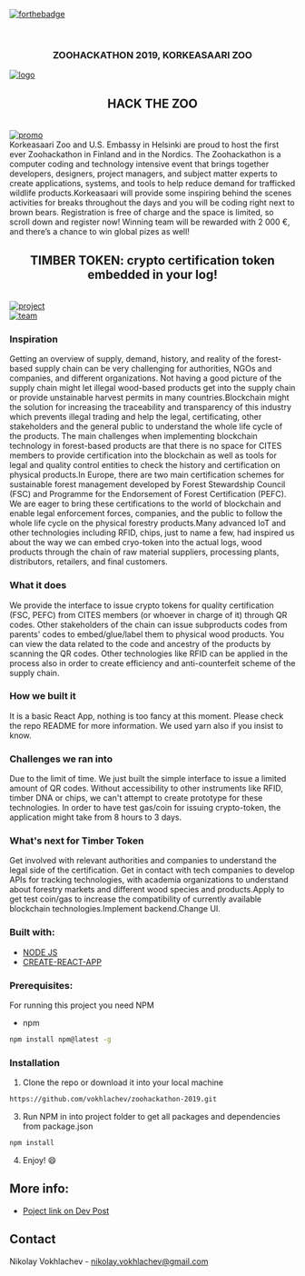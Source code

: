 [![forthebadge](https://forthebadge.com/images/badges/uses-js.svg)](https://en.wikipedia.org/wiki/JavaScript)

<br />
<p align="center">

  <h3 align="center"> ZOOHACKATHON 2019, KORKEASAARI ZOO</h3>
  
 <a href="https://ibb.co/V33vdWP"><img src="https://i.ibb.co/R77C1pV/logo.jpg" alt="logo" border="0"></a>
<br />
 </p>

<h2 align="center"> HACK THE ZOO </h2>
<br />
<a href="https://ibb.co/CWM0Wdc"><img src="https://i.ibb.co/yVYsVT9/promo.jpg" alt="promo" border="0"></a>
<br />
Korkeasaari Zoo and U.S. Embassy in Helsinki are proud to host the first ever Zoohackathon in Finland and in the Nordics. The Zoohackathon is a computer coding and technology intensive event that brings together developers, designers, project managers, and subject matter experts to create applications, systems, and tools to help reduce demand for trafficked wildlife products.Korkeasaari will provide some inspiring behind the scenes activities for breaks throughout the days and you will be coding right next to brown bears. Registration is free of charge and the space is limited, so scroll down and register now!
Winning team will be rewarded with 2 000 €, and there’s a chance to win global pizes as well!

<h2 align="center">TIMBER TOKEN: crypto certification token embedded in your log! </h2>
<br />
<a href="https://ibb.co/SwK3nry"><img src="https://i.ibb.co/xqM7jHL/project.png" alt="project" border="0"></a>
<br />
<a href="https://ibb.co/HV5bjc7"><img src="https://i.ibb.co/g3kfx0y/team.jpg" alt="team" border="0"></a>
<br />

### Inspiration
Getting an overview of supply, demand, history, and reality of the forest-based supply chain can be very challenging for authorities, NGOs and companies, and different organizations. Not having a good picture of the supply chain might let illegal wood-based products get into the supply chain or provide unstainable harvest permits in many countries.Blockchain might the solution for increasing the traceability and transparency of this industry which prevents illegal trading and help the legal, certificating, other stakeholders and the general public to understand the whole life cycle of the products. The main challenges when implementing blockchain technology in forest-based products are that there is no space for CITES members to provide certification into the blockchain as well as tools for legal and quality control entities to check the history and certification on physical products.In Europe, there are two main certification schemes for sustainable forest management developed by Forest Stewardship Council (FSC) and Programme for the Endorsement of Forest Certification (PEFC). We are eager to bring these certifications to the world of blockchain and enable legal enforcement forces, companies, and the public to follow the whole life cycle on the physical forestry products.Many advanced IoT and other technologies including RFID, chips, just to name a few, had inspired us about the way we can embed cryo-token into the actual logs, wood products through the chain of raw material suppliers, processing plants, distributors, retailers, and final customers.

### What it does
We provide the interface to issue crypto tokens for quality certification (FSC, PEFC) from CITES members (or whoever in charge of it) through QR codes. Other stakeholders of the chain can issue subproducts codes from parents' codes to embed/glue/label them to physical wood products. You can view the data related to the code and ancestry of the products by scanning the QR codes. Other technologies like RFID can be applied in the process also in order to create efficiency and anti-counterfeit scheme of the supply chain.

### How we built it
It is a basic React App, nothing is too fancy at this moment. Please check the repo README for more information. We used yarn also if you insist to know.

### Challenges we ran into
Due to the limit of time. We just built the simple interface to issue a limited amount of QR codes. Without accessibility to other instruments like RFID, timber DNA or chips, we can't attempt to create prototype for these technologies. In order to have test gas/coin for issuing crypto-token, the application might take from 8 hours to 3 days.

### What's next for Timber Token
Get involved with relevant authorities and companies to understand the legal side of the certification. Get in contact with tech companies to develop APIs for tracking technologies, with academia organizations to understand about forestry markets and different wood species and products.Apply to get test coin/gas to increase the compatibility of currently available blockchain technologies.Implement backend.Change UI.

### Built with:
* [NODE JS](https://nodejs.org/en/)
* [CREATE-REACT-APP](https://github.com/facebook/create-react-app)

### Prerequisites:

For running this project you need NPM

* npm
```sh
npm install npm@latest -g
```

### Installation

1. Clone the repo or download it into your local machine
```sh
https://github.com/vokhlachev/zoohackathon-2019.git
```
3. Run NPM in into project folder to get all packages and dependencies from package.json
```sh
npm install 
```
4. Enjoy! :smile:

## More info:
* [Poject link on Dev Post](https://devpost.com/software/timber-token)

## Contact

Nikolay Vokhlachev - nikolay.vokhlachev@gmail.com


